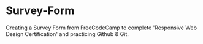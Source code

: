 # Survey-Form
Creating a Survey Form from FreeCodeCamp to complete 'Responsive Web Design Certification' and practicing Github &amp; Git.
